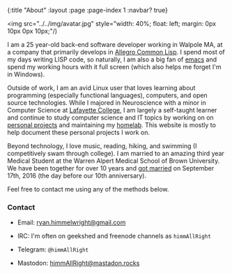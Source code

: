 {:title "About"
 :layout :page
 :page-index 1
 :navbar? true}

<img src="../../img/avatar.jpg" style="width: 40%; float: left; margin: 0px 10px 0px 10px;"/)

I am a 25 year-old back-end software developer working in Walpole MA, at a company that primarily develops in [Allegro Common Lisp](http://franz.com/products/allegro-common-lisp/). I spend most of my days writing LISP code, so naturally, I am also a big fan of [emacs](https://www.gnu.org/software/emacs/) and spend my working hours with it full screen (which also helps me forget I'm in Windows). 

Outside of work, I am an avid Linux user that loves learning about
programming (especially functional languages), computers, and open source technologies. While I majored in Neuroscience with a minor in Computer Science at [Lafayette College](https://www.lafayette.edu/), I am largely a self-taught learner and continue to study computer science and IT topics by working on on [personal projects](https://github.com/himmAllRight?tab=repositories) and maintaining my [homelab](http://ryan.himmelwright.net/pages/homelab/). This website is mostly to help document these personal projects I work on.

Beyond technology, I love music, reading, hiking, and swimming (I competitively swam through college). I am married to an amazing third year Medical Student at the Warren Alpert Medical School of Brown University. We have been together for over 10 years and [got married](http://wedding.himmelwright.net) on September 17th, 2016 (the day before our 10th anniversary).

Feel free to contact me using any of the methods below.


### Contact
- Email: [ryan.himmelwright@gmail.com](mailto:ryan.himmelwright@gmail.com)

* IRC: I'm often on geekshed and freenode channels as `himmAllRight`

* Telegram: `@himmAllRight`

* Mastodon: [himmAllRight@mastadon.rocks](https://mastodon.rocks/@himmAllRight)
 

